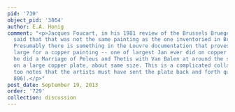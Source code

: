 ```yaml
---
pid: '730'
object_pid: '3864'
author: E.A. Honig
comment: "<p>Jacques Foucart, in his 1981 review of the Brussels Bruegel Dynasty show,
  said that that was not the same painting as the one inventoried in Brussels in 1659.
  Presumably there is something in the Louvre documentation that proves this.</p><p>Quite
  large for a copper painting -- one of largest Jan ever did on copper. Curiously
  he did a Marriage of Peleus and Thetis with Van Balen at around the same time also
  on a large copper plate, about same size. This is a complicated collaboration; Ertz
  too notes that the artists must have sent the plate back and forth quite a bit (p.
  806).</p>"
post_date: September 19, 2013
order: '729'
collection: discussion
---
```

